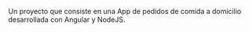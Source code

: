 Un proyecto que consiste en una App de pedidos de comida a domicilio desarrollada con Angular y NodeJS.
